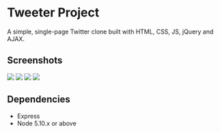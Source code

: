 # Tweeter Project

A simple, single-page Twitter clone built with HTML, CSS, JS, jQuery and AJAX.

## Screenshots

![](https://github.com/feltfan/tweeter/blob/master/docs/tweeter-header.png?raw=true)
![](https://github.com/feltfan/tweeter/blob/master/docs/tweets.png?raw=true)
![](https://github.com/feltfan/tweeter/blob/master/docs/too-long.png?raw=true)
![](https://github.com/feltfan/tweeter/blob/master/docs/empty.png?raw=true)

## Dependencies

- Express
- Node 5.10.x or above
